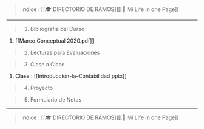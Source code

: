 > Indice : [[🎓  DIRECTORIO DE RAMOS]][[🏡 Mi Life in one Page]]

---

> 1.  Bibliografia del Curso
1. [[Marco Conceptual 2020.pdf]]

> 2. Lecturas para Evaluaciones 


> 3. Clase a Clase
1. Clase : [[Introduccion-la-Contabilidad.pptx]]

> 4. Proyecto


> 5. Formulario de Notas 


---
> Indice : [[🎓  DIRECTORIO DE RAMOS]][[🏡 Mi Life in one Page]]

